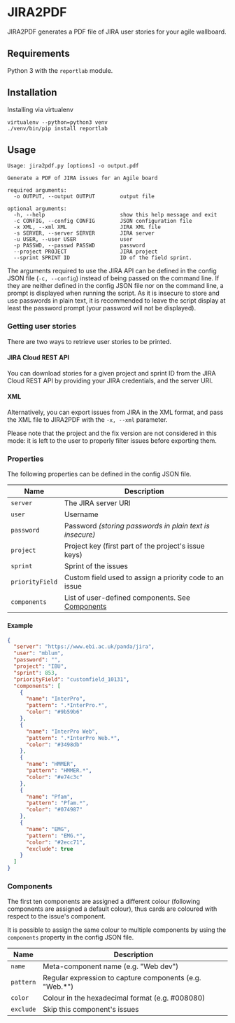 # JIRA2PDF

JIRA2PDF generates a PDF file of JIRA user stories for your agile wallboard.
 
## Requirements

Python 3 with the `reportlab` module.

## Installation

Installing via virtualenv
```
virtualenv --python=python3 venv
./venv/bin/pip install reportlab
```

## Usage

```
Usage: jira2pdf.py [options] -o output.pdf

Generate a PDF of JIRA issues for an Agile board

required arguments:
  -o OUTPUT, --output OUTPUT        output file

optional arguments:
  -h, --help                        show this help message and exit
  -c CONFIG, --config CONFIG        JSON configuration file
  -x XML, --xml XML                 JIRA XML file
  -s SERVER, --server SERVER        JIRA server
  -u USER, --user USER              user
  -p PASSWD, --passwd PASSWD        password
  --project PROJECT                 JIRA project
  --sprint SPRINT ID                ID of the field sprint.
```

The arguments required to use the JIRA API can be defined in the config JSON file (`-c, --config`) instead of being passed on the command line. If they are neither defined in the config JSON file nor on the command line, a prompt is displayed when running the script. As it is insecure to store and use passwords in plain text, it is recommended to leave the script display at least the password prompt (your password will not be displayed).

### Getting user stories

There are two ways to retrieve user stories to be printed. 

#### JIRA Cloud REST API

You can download stories for a given project and sprint ID from the JIRA Cloud REST API by providing your JIRA credentials, and the server URI.

#### XML

Alternatively, you can export issues from JIRA in the XML format, and pass the XML file to JIRA2PDF with the `-x, --xml` parameter.

Please note that the project and the fix version are not considered in this mode: it is left to the user to properly filter issues before exporting them.

### Properties

The following properties can be defined in the config JSON file.

| Name              | Description  |
| ----------------- | ------------ |
| `server`        | The JIRA server URI |
| `user`          | Username |
| `password`      | Password *(storing passwords in plain text is insecure)* |
| `project`       | Project key (first part of the project's issue keys) |
| `sprint`    | Sprint of the issues |
| `priorityField` | Custom field used to assign a priority code to an issue | 
| `components`    | List of user-defined components. See [Components](#components) | 

#### Example

```json
{
  "server": "https://www.ebi.ac.uk/panda/jira",
  "user": "mblum",
  "password": "",
  "project": "IBU",
  "sprint": 853,
  "priorityField": "customfield_10131",
  "components": [
    {
      "name": "InterPro",
      "pattern": ".*InterPro.*",
      "color": "#9b59b6"
    },
    {
      "name": "InterPro Web",
      "pattern": ".*InterPro Web.*",
      "color": "#3498db"
    },
    {
      "name": "HMMER",
      "pattern": "HMMER.*",
      "color": "#e74c3c"
    },
    {
      "name": "Pfam",
      "pattern": "Pfam.*",
      "color": "#074987"
    },
    {
      "name": "EMG",
      "pattern": "EMG.*",
      "color": "#2ecc71",
      "exclude": true
    }
  ]
}
```

### Components

The first ten components are assigned a different colour (following components are assigned a default colour), thus cards are coloured with respect to the issue's component.

It is possible to assign the same colour to multiple components by using the `components` property in the config JSON file.

| Name              | Description  |
| ----------------- | ------------ |
| `name`            | Meta-component name (e.g. "Web dev") |
| `pattern`         | Regular expression to capture components (e.g. "Web.*") |
| `color`           | Colour in the hexadecimal format (e.g. #008080) |
| `exclude`         | Skip this component's issues |
